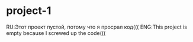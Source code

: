 # project-1
RU:Этот проект пустой, потому что я просрал код(((
ENG:This project is empty because I screwed up the code(((

